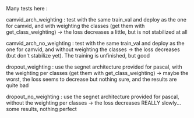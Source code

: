 Many tests here :

camvid_arch_weighting : test with the same train_val and deploy as the one for camvid, and with weighting the classes (get them with get_class_weighting)
    -> the loss decreases a little, but is not stabilized at all

camvid_arch_no_weighting : test with the same train_val and deploy as the one for camvid, and without weighting the classes
    -> the loss decreases (but don't stabilize yet). The training is unfinished, but good

dropout_weighting : use the segnet architecture provided for pascal, with the weighting per classes (get them with get_class_weighting)
    -> maybe the worst, the loss seems to decrease but nothing sure, and the results are quite bad

dropout_no_weighting : use the segnet architecture provided for pascal, without the weighting per classes
    -> the loss decreases REALLY slowly... some results, nothing perfect


